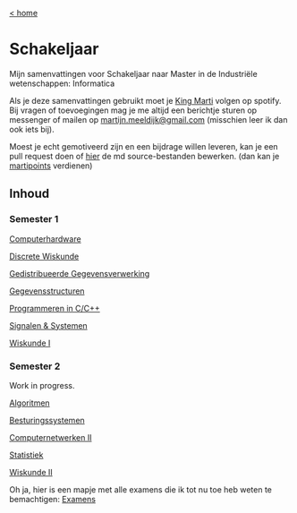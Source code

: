 [< home](https://martijnmeeldijk.github.io/TI-oplossingen/)

# Schakeljaar

Mijn samenvattingen voor Schakeljaar naar Master in de Industriële wetenschappen: Informatica

Als je deze samenvattingen gebruikt moet je [King Marti](https://open.spotify.com/artist/0uci5famFacOkZxT65W7Mp?si=_bUzKPq9S12-Dh4SstwwTg) volgen op spotify. Bij vragen of toevoegingen mag je me altijd een berichtje sturen op messenger of mailen op martijn.meeldijk@gmail.com (misschien leer ik dan ook iets bij).

Moest je echt gemotiveerd zijn en een bijdrage willen leveren, kan je een pull request doen of [hier](https://github.com/martijnmeeldijk/TI-oplossingen/tree/master/Schakeljaar) de md source-bestanden bewerken. (dan kan je [martipoints](https://martijnmeeldijk.github.io/TI-oplossingen/) verdienen)



## Inhoud

### Semester 1

[Computerhardware](hardware.html)

[Discrete Wiskunde](diwi.html)

[Gedistribueerde Gegevensverwerking](gdv.html)

[Gegevensstructuren](gegevensstructuren.html)

[Programmeren in C/C++](cpp.html)

[Signalen & Systemen](sisy.html)

[Wiskunde I](wiskunde1.html)

### Semester 2

Work in progress.

[Algoritmen](algoritmen.md)

[Besturingssystemen](besturingssystemen.html)

[Computernetwerken II](cn2.html)

[Statistiek](statistiek.html)

[Wiskunde II](Wiskunde2.html)





Oh ja, hier is een mapje met alle examens die ik tot nu toe heb weten te bemachtigen:
[Examens](https://github.com/martijnmeeldijk/TI-oplossingen/tree/master/Schakeljaar/Examens)
